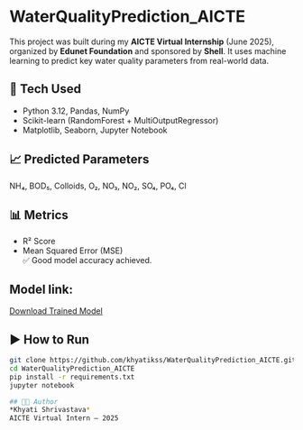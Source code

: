 # WaterQualityPrediction_AICTE

This project was built during my **AICTE Virtual Internship** (June 2025), organized by **Edunet Foundation** and sponsored by **Shell**. It uses machine learning to predict key water quality parameters from real-world data.

## 🔧 Tech Used
- Python 3.12, Pandas, NumPy  
- Scikit-learn (RandomForest + MultiOutputRegressor)  
- Matplotlib, Seaborn, Jupyter Notebook

## 📈 Predicted Parameters
NH₄, BOD₅, Colloids, O₂, NO₃, NO₂, SO₄, PO₄, Cl

## 📊 Metrics
- R² Score  
- Mean Squared Error (MSE)  
✅ Good model accuracy achieved.


## Model link:
[Download Trained Model](https://drive.google.com/file/d/18RJzu35vyuMgpcAE590u1IaDvHY3-SWq/view?usp=sharing)

## ▶️ How to Run
```bash
git clone https://github.com/khyatikss/WaterQualityPrediction_AICTE.git
cd WaterQualityPrediction_AICTE
pip install -r requirements.txt
jupyter notebook

## 👨‍🎓 Author
*Khyati Shrivastava*  
AICTE Virtual Intern – 2025
